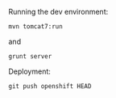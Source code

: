 Running the dev environment:

```
mvn tomcat7:run
```

and 

```
grunt server
```

Deployment:
```
git push openshift HEAD
```


